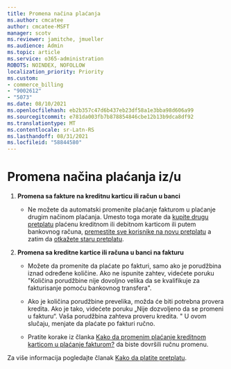 ```yaml
---
title: Promena načina plaćanja
ms.author: cmcatee
author: cmcatee-MSFT
manager: scotv
ms.reviewer: jamitche, jmueller
ms.audience: Admin
ms.topic: article
ms.service: o365-administration
ROBOTS: NOINDEX, NOFOLLOW
localization_priority: Priority
ms.custom:
- commerce_billing
- "9002612"
- "5073"
ms.date: 08/10/2021
ms.openlocfilehash: eb2b357c47d6b437eb23df58a1e3bba98d606a99
ms.sourcegitcommit: e781da003fb7b878854846cbe12b13b9dca8df92
ms.translationtype: MT
ms.contentlocale: sr-Latn-RS
ms.lasthandoff: 08/31/2021
ms.locfileid: "58844580"
---
```

# <a name="change-payment-method-fromto"></a>Promena načina plaćanja iz/u

1. **Promena sa fakture na kreditnu karticu ili račun u banci**

    - Ne možete da automatski promenite plaćanje fakturom u plaćanje drugim načinom plaćanja. Umesto toga morate da [kupite drugu pretplatu](https://docs.microsoft.com/microsoft-365/commerce/try-or-buy-microsoft-365#buy-a-different-subscription) plaćenu kreditnom ili debitnom karticom ili putem bankovnog računa, [premestite sve korisnike na novu pretplatu](https://docs.microsoft.com/microsoft-365/commerce/subscriptions/move-users-different-subscription) a zatim da [otkažete staru pretplatu](https://docs.microsoft.com/microsoft-365/commerce/subscriptions/cancel-your-subscription).

2. **Promena sa kreditne kartice ili računa u banci na fakturu**

    - Možete da promenite da plaćate po fakturi, samo ako je porudžbina iznad određene količine. Ako ne ispunite zahtev, videćete poruku "Količina porudžbine nije dovoljno velika da se kvalifikuje za fakturisanje pomoću bankovnog transfera".

    - Ako je količina porudžbine prevelika, možda će biti potrebna provera kredita. Ako je tako, videćete poruku „Nije dozvoljeno da se promeni u fakturu“. Vaša porudžbina zahteva proveru kredita. " U ovom slučaju, menjate da plaćate po fakturi ručno.

    - Pratite korake iz članka [Kako da promenim plaćanje kreditnom karticom u plaćanje fakturom?](how-do-i-change-from-credit-card-payments-to-invoice.md) da biste dovršili ručnu promenu.

Za više informacija pogledajte članak [Kako da platite pretplatu](https://docs.microsoft.com/microsoft-365/commerce/billing-and-payments/pay-for-your-subscription).
